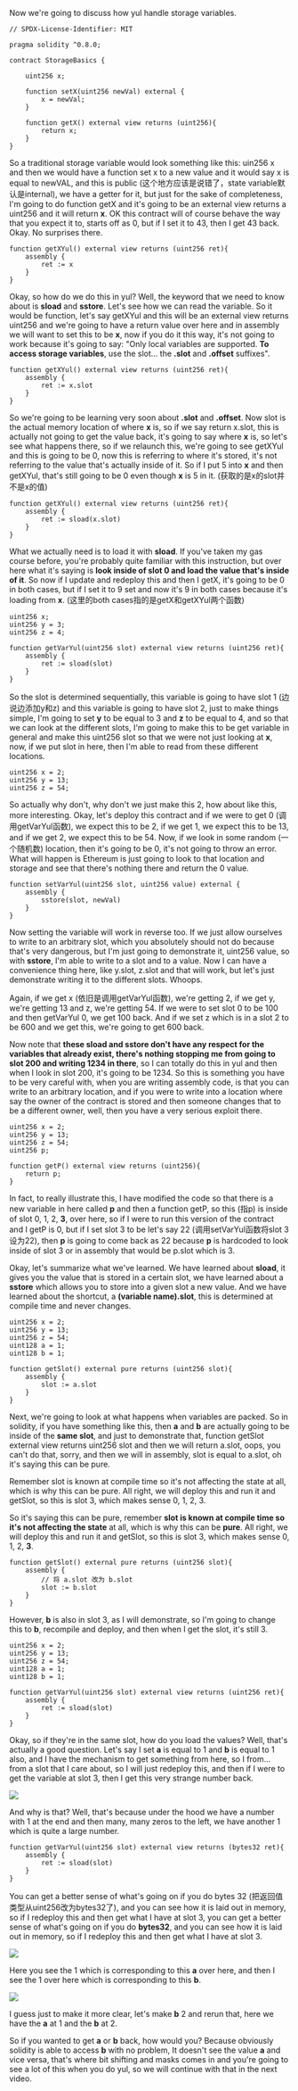 Now we're going to discuss how yul handle storage variables.

```solidity
// SPDX-License-Identifier: MIT

pragma solidity ^0.8.0;

contract StorageBasics {

    uint256 x;

    function setX(uint256 newVal) external {
        x = newVal;
    }
    
    function getX() external view returns (uint256){
        return x;
    }
}
```

So a traditional storage variable would look something like this: uin256 x and then we would have a function set x to a new value and it would say x is equal to newVAL, and this is public (这个地方应该是说错了，state variable默认是internal), we have a getter for it, but just for the sake of completeness, I'm going to do function getX and it's going to be an external view returns a uint256 and it will return **x**. OK this contract will of course behave the way that you expect it to, starts off as 0, but if I set it to 43, then I get 43 back. Okay. No surprises there. 

```solidity
function getXYul() external view returns (uint256 ret){
    assembly {
    	ret := x
    }
}
```

Okay, so how do we do this in yul? Well, the keyword that we need to know about is **sload** and **sstore**. Let's see how we can read the variable. So it would be function, let's say getXYul and this will be an external view returns uint256 and we're going to have a return value over here and in assembly we will want to set this to be **x**, now if you do it this way, it's not going to work because it's going to say: "Only local variables are supported. **To access storage variables**, use the slot... the **.slot** and **.offset** suffixes".

```solidity
function getXYul() external view returns (uint256 ret){
    assembly {
    	ret := x.slot
    }
}
```

So we're going to be learning very soon about **.slot** and **.offset**. Now slot is the actual memory location of where **x** is, so if we say return x.slot, this is actually not going to get the value back, it's going to say where **x** is, so let's see what happens there, so if we relaunch this, we're going to see getXYul and this is going to be 0, now this is referring to where it's stored, it's not referring to the value that's actually inside of it. So if I put 5 into **x** and then getXYul, that's still going to be 0 even though **x** is 5 in it. (获取的是x的slot并不是x的值)

```solidity
function getXYul() external view returns (uint256 ret){
    assembly {
    	ret := sload(x.slot)
    }
}
```

What we actually need is to load it with **sload**. If you've taken my gas course before, you're probably quite familiar with this instruction, but over here what it's saying is **look inside of slot 0 and load the value that's inside of it**. So now if I update and redeploy this and then I getX, it's going to be 0 in both cases, but if I set it to 9 set and now it's 9 in both cases because it's loading from **x**.  (这里的both cases指的是getX和getXYul两个函数)

```solidity
uint256 x;
uint256 y = 3;
uint256 z = 4;

function getVarYul(uint256 slot) external view returns (uint256 ret){
    assembly {
    	ret := sload(slot)
    }
}
```

So the slot is determined sequentially, this variable is going to have slot 1 (边说边添加y和z) and this variable is going to have slot 2, just to make things simple, I'm going to set **y** to be equal to 3 and **z** to be equal to 4, and so that we can look at the different slots, I'm going to make this to be get variable in general and make this uint256 slot so that we were not just looking at **x**, now, if we put slot in here, then I'm able to read from these different locations.

```solidity
uint256 x = 2;
uint256 y = 13;
uint256 z = 54;
```

So actually why don't, why don't we just make this 2, how about like this, more interesting. Okay, let's deploy this contract and if we were to get 0 (调用getVarYul函数), we expect this to be 2, if we get 1, we expect this to be 13, and if we get 2, we expect this to be 54. Now, if we look in some random (一个随机数) location, then it's going to be 0, it's not going to throw an error. What will happen is Ethereum is just going to look to that location and storage and see that there's nothing there and return the 0 value.

```solidity
function setVarYul(uint256 slot, uint256 value) external {
    assembly {
    	sstore(slot, newVal)
    }
}
```

Now setting the variable will work in reverse too. If we just allow ourselves to write to an arbitrary slot, which you absolutely should not do because that's very dangerous, but I'm just going to demonstrate it, uint256 value, so with **sstore**, I'm able to write to a slot and to a value. Now I can have a convenience thing here, like y.slot, z.slot and that will work, but let's just demonstrate writing it to the different slots. Whoops.

Again, if we get x (依旧是调用getVarYul函数), we're getting 2, if we get y, we're getting 13 and z, we're getting 54. If we were to set slot 0 to be 100 and then getVarYul 0, we get 100 back. And if we set z which is in a slot 2 to be 600 and we get this, we're going to get 600 back.

Now note that **these sload and sstore don't have any respect for the variables that already exist, there's nothing stopping me from going to slot 200 and writing 1234 in there**, so I can totally do this in yul and then when I look in slot 200, it's going to be 1234. So this is something you have to be very careful with, when you are writing assembly code, is that you can write to an arbitrary location, and if you were to write into a location where say the owner of the contract is stored and then someone changes that to be a different owner, well, then you have a very serious exploit there.

```solidity
uint256 x = 2;
uint256 y = 13;
uint256 z = 54;
uint256 p;

function getP() external view returns (uint256){
	return p;
}
```

In fact, to really illustrate this, I have modified the code so that there is a new variable in here called **p** and then a function getP, so this (指p) is inside of slot 0, 1, 2, **3**, over here, so if I were to run this version of the contract and I getP is 0, but if I set slot 3 to be let's say 22 (调用setVarYul函数将slot 3设为22), then **p** is going to come back as 22 because **p** is hardcoded to look inside of slot 3 or in assembly that would be p.slot which is 3.

Okay, let's summarize what we've learned. We have learned about **sload**, it gives you the value that is stored in a certain slot, we have learned about a **sstore** which allows you to store into a given slot a new value. And we have learned about the shortcut, a **(variable name).slot**, this is determined at compile time and never changes. 

```solidity
uint256 x = 2;
uint256 y = 13;
uint256 z = 54;
uint128 a = 1;
uint128 b = 1;

function getSlot() external pure returns (uint256 slot){
    assembly {
    	slot := a.slot
    }
}
```

Next, we're going to look at what happens when variables are packed. So in solidity, if you have something like this, then **a** and **b** are actually going to be inside of the **same slot**, and just to demonstrate that, function getSlot external view returns uint256 slot and then we will return a.slot, oops, you can't do that, sorry, and then we will in assembly, slot is equal to a.slot, oh it's saying this can be pure.

Remember slot is known at compile time so it's not affecting the state at all, which is why this can be pure. All right, we will deploy this and run it and getSlot, so this is slot 3, which makes sense 0, 1, 2, 3.

So it's saying this can be pure, remember **slot is known at compile time so it's not affecting the state** at all, which is why this can be **pure**. All right, we will deploy this and run it and getSlot, so this is slot 3, which makes sense 0, 1, 2, **3**.

```solidity
function getSlot() external pure returns (uint256 slot){
    assembly {
    	// 将 a.slot 改为 b.slot
    	slot := b.slot
    }
}
```

However, **b** is also in slot 3, as I will demonstrate, so I'm going to change this to **b**, recompile and deploy, and then when I get the slot, it's still 3.

```solidity
uint256 x = 2;
uint256 y = 13;
uint256 z = 54;
uint128 a = 1;
uint128 b = 1;

function getVarYul(uint256 slot) external view returns (uint256 ret){
    assembly {
    	ret := sload(slot)
    }
}
```

Okay, so if they're in the same slot, how do you load the values? Well, that's actually a good question. Let's say I set **a** is equal to 1 and **b** is equal to 1 also, and I have the mechanism to get something from here, so I from... from a slot that I care about, so I will just redeploy this, and then if I were to get the variable at slot 3, then I get this very strange number back.

![](https://gitee.com/elvinsj/bootcamp/raw/main/week8/Yul%20and%20Assembly/Section1/getvaryul.png)

And why is that? Well, that's because under the hood we have a number with 1 at the end and then many, many zeros to the left, we have another 1 which is quite a large number.

```solidity
function getVarYul(uint256 slot) external view returns (bytes32 ret){
    assembly {
    	ret := sload(slot)
    }
}
```

You can get a better sense of what's going on if you do bytes 32 (把返回值类型从uint256改为bytes32了), and you can see how it is laid out in memory, so if I redeploy this and then get what I have at slot 3, you can get a better sense of what's going on if you do **bytes32**, and you can see how it is laid out in memory, so if I redeploy this and then get what I have at slot 3.

![](https://gitee.com/elvinsj/bootcamp/raw/main/week8/Yul%20and%20Assembly/Section1/getvaryul2.png)

Here you see the 1 which is corresponding to this **a** over here, and then I see the 1 over here which is corresponding to this **b**.

![](https://gitee.com/elvinsj/bootcamp/raw/main/week8/Yul%20and%20Assembly/Section1/getvaryul3.png)

I guess just to make it more clear, let's make **b** 2 and rerun that, here we have the **a** at 1 and the **b** at 2.

So if you wanted to get **a** or **b** back, how would you? Because obviously solidity is able to access **b** with no problem, It doesn't see the value **a** and vice versa, that's where bit shifting and masks comes in and you're going to see a lot of this when you do yul, so we will continue with that in the next video.